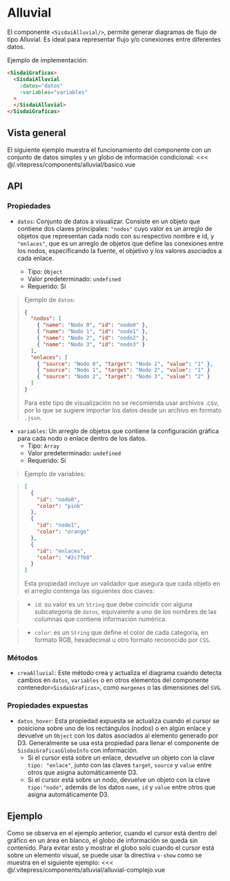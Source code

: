 <script setup>
  import Basico from "../../.vitepress/components/alluvial/basico.vue";
  import AlluvialComplejo from "../../.vitepress/components/alluvial/alluvial-complejo.vue";
</script>

# Alluvial

El componente `<SisdaiAlluvial/>`, permite generar diagramas de flujo de tipo Alluvial. Es ideal para representar flujo y/o conexiones entre diferentes datos.

Ejemplo de implementación:

```html
<SisdaiGraficas>
  <SisdaiAlluvial
    :datos="datos"
    :variables="variables"
  >
  </SisdaiAlluvial>
</SisdaiGraficas>
```

## Vista general

El siguiente ejemplo muestra el funcionamiento del componente con un conjunto de datos simples y un globo de información condicional:
<Basico/>
<<< @/.vitepress/components/alluvial/basico.vue

## API

### Propiedades

- `datos`: Conjunto de datos a visualizar. Consiste en un objeto que contiene dos claves principales: `"nodos"` cuyo valor es un arreglo de objetos que representan cada nodo con su respectivo nombre e id, y `"enlaces"`, que es un arreglo de objetos que define las conexiones entre los nodos, especificando la fuente, el objetivo y los valores asociados a cada enlace.

  - Tipo: `Object`
  - Valor predeterminado: `undefined`
  - Requerido: Sí

> Ejemplo de `datos`:
>
> ```json
> {
>   "nodos": [
>     { "name": "Nodo 0", "id": "nodo0" },
>     { "name": "Nodo 1", "id": "nodo1" },
>     { "name": "Nodo 2", "id": "nodo2" },
>     { "name": "Nodo 3", "id": "nodo3" }
>   ],
>   "enlaces": [
>     { "source": "Nodo 0", "target": "Nodo 2", "value": "1" },
>     { "source": "Nodo 1", "target": "Nodo 2", "value": "1" }
>     { "source": "Nodo 2", "target": "Nodo 3", "value": "2" }
>   ]
> }
> ```
>
> Para este tipo de visualización no se recomienda usar archivos .csv, por lo que se sugiere importar los datos desde un archivo en formato `.json`.

- `variables`: Un arreglo de objetos que contiene la configuración gráfica para cada nodo o enlace dentro de los datos.
  - Tipo: `Array`
  - Valor predeterminado: `undefined`
  - Requerido: Sí

> Ejemplo de variables:

> ```json
> [
>   {
>     "id": "nodo0",
>     "color": "pink"
>   },
>   {
>     "id": "nodo1",
>     "color": "orange"
>   },
>   {
>     "id": "enlaces",
>     "color": "#2c7fb8"
>   }
> ]
> ```
>
> Esta propiedad incluye un validador que asegura que cada objeto en el arreglo contenga las siguientes dos claves:

> - `id`: su valor es un `String` que debe coincidir con alguna subcategoría de `datos`, equivalente a uno de los nombres de las columnas que contiene información numérica.

> - `color`: es un `String` que define el color de cada categoría, en formato RGB, hexadecimal u otro formato reconocido por `CSS`.

### Métodos

- `creaAlluvial`: Este método crea y actualiza el diagrama cuando detecta cambios en `datos`, `variables` o en otros elementos del componente contenedor`<SisdaiGraficas>`, como `margenes` o las dimensiones del `SVG`.

### Propiedades expuestas

- `datos_hover`: Esta propiedad expuesta se actualiza cuando el cursor se posiciona sobre uno de los rectángulos (nodos) o en algún enlace y devuelve un `Object` con los datos asociados al elemento generado por D3. Generalmente se usa esta propiedad para llenar el componente de `SisdaiGraficasGloboInfo` con información.
  - Si el cursor está sobre un enlace, devuelve un objeto con la clave `tipo: "enlace"`, junto con las claves `target`, `source` y `value` entre otros que asigna automáticamente D3.
  - Si el cursor está sobre un nodo, devuelve un objeto con la clave `tipo:"nodo"`, además de los datos `name`, `id` y `value` entre otros que asigna automáticamente D3.

## Ejemplo

Como se observa en el ejemplo anterior, cuando el cursor está dentro del gráfico en un área en blanco, el globo de información se queda sin contenido. Para evitar esto y mostrar el globo solo cuando el cursor está sobre un elemento visual, se puede usar la directiva `v-show` como se muestra en el siguiente ejemplo:
<AlluvialComplejo/>
<<< @/.vitepress/components/alluvial/alluvial-complejo.vue
